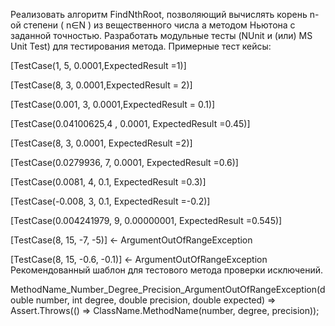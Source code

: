 Реализовать алгоритм FindNthRoot, позволяющий вычислять корень n-ой степени ( n∈N ) из вещественного числа а методом Ньютона с заданной точностью. Разработать модульные тесты (NUnit и (или) MS Unit Test) для тестирования метода. Примерные тест кейсы:

[TestCase(1, 5, 0.0001,ExpectedResult =1)]

[TestCase(8, 3, 0.0001,ExpectedResult = 2)]

[TestCase(0.001, 3, 0.0001,ExpectedResult = 0.1)]

[TestCase(0.04100625,4 , 0.0001, ExpectedResult =0.45)]

[TestCase(8, 3, 0.0001, ExpectedResult =2)]

[TestCase(0.0279936, 7, 0.0001, ExpectedResult =0.6)]

[TestCase(0.0081, 4, 0.1, ExpectedResult =0.3)]

[TestCase(-0.008, 3, 0.1, ExpectedResult =-0.2)]

[TestCase(0.004241979, 9, 0.00000001, ExpectedResult =0.545)]

[TestCase(8, 15, -7, -5)] <- ArgumentOutOfRangeException

[TestCase(8, 15, -0.6, -0.1)] <- ArgumentOutOfRangeException
Рекомендованный шаблон для тестового метода проверки исключений.

MethodName_Number_Degree_Precision_ArgumentOutOfRangeException(double number, int degree, double precision, double expected) => Assert.Throws(() => ClassName.MethodName(number, degree, precision));
